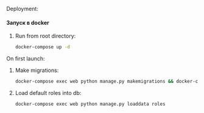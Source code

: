 Deployment:

#### Запуск в docker
1. Run from root directory:
    ```bash
    docker-compose up -d
    ```
On first launch:
1. Make migrations:
    ```bash
    docker-compose exec web python manage.py makemigrations && docker-compose exec web python manage.py migrate
    ```
2. Load default roles into db:
    ```bash
    docker-compose exec web python manage.py loaddata roles
    ```